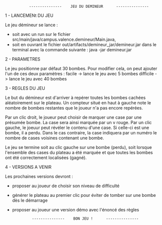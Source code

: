                ---------------    JEU DU DEMINEUR      --------------- 

1 - LANCEMENt DU JEU

Le jeu démineur se lance :
- soit avec un run sur le fichier src/main/java/campus.valence.demineur/Main.java, 
- soit en ouvrant le fichier out/artifacts/demineur_jar/demineur.jar dans le terminal avec la commande suivante :
java -jar demineur.jar 


2 - PARAMETRES

Le jeu positionne par défaut 30 bombes.
Pour modifier cela, on peut ajouter l'un de ces deux paramètres :
facile -> lance le jeu avec 5 bombes
difficile -> lance le jeu avec 40 bombes


3 - REGLES DU JEU

Le but du démineur est d'arriver à repérer toutes les bombes cachées aléatoirement sur le plateau.
Un compteur situé en haut à gauche note le nombre de bombes restantes que le joueur n'a pas encore repérées.

Par un clic droit, le joueur peut choisir de marquer une case par une présumée bombe. La case sera ainsi marquée par un v rouge.
Par un clic gauche, le joeuur peut révéler le contenu d'une case. Si celle-ci est une bombe, il a perdu. 
Dans le cas contraire, la case indiquera par un numéro le nombre de cases voisines contenant une bombe.

Le jeu se termine soit au clic gauche sur une bombe (perdu), soit lorsque l'ensemble des cases du plateau a été marquée et que toutes les bombes ont été correctement localisées (gagné).


4 - VERSIONS A VENIR

Les prochaines versions devront :
- proposer au joueur de choisir son niveau de difficulté
- générer le plateau au premier clic pour éviter de tomber sur une bombe dès le démarrage
- proposer au joueur une version démo avec l'énoncé des règles


               ---------------    BON JEU !      --------------- 